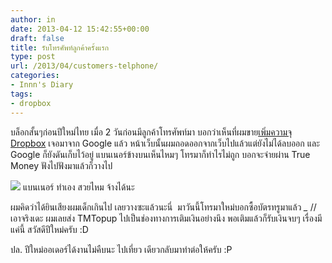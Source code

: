 ```yaml
---
author: in
date: 2013-04-12 15:42:55+00:00
draft: false
title: รับโทรศัพท์ลูกค้าครั้งแรก
type: post
url: /2013/04/customers-telphone/
categories:
- Innn's Diary
tags:
- dropbox
---
```


บล็อกสั้นๆก่อนปีใหม่ไทย เมื่อ 2 วันก่อนมีลูกค้าโทรศัพท์มา บอกว่าเห็นที่ผมขาย[เพิ่มความจุ Dropbox](https://www.cyruszhang.com/%e0%b8%ad%e0%b8%b1%e0%b8%9e-dropbox-2-%e0%b9%84%e0%b8%9b-18/) เจอมาจาก Google แล้ว หน้าเว็บนั้นผมถอดออกจากเว็บไปแล้วแต่ยังไม่ได้ลบออก และ Google ก็ยังดันเก็บไว้อยู่ แบนเนอร์ข้างบนเห็นไหมๆ โทรมาก็ทำไรไม่ถูก บอกจะจ่ายผ่าน True Money ฟังไปฟังมาแล้วก็วางไป

![](http://img.cyruszhang.com/images/133_bannerfinal_iinnn.gif)
แบนเนอร์ ทำเอง สวยไหม จ้างได้นะ

ผมคิดว่าได้ยินเสียงผมเด็กเกินไป เลยวางซะแล้วนะนี่  มาวันนี้โทรมาใหม่บอกซื้อบัตรทรูมาแล้ว *_* //เอาจริงเดะ ผมเลยส่ง TMTopup ไปเป็นช่องทางการเติมเงินอย่างนึง พอเติมแล้วก็รับเงินจบๆ เรื่องมีแค่นี้ สวัสดีปีใหม่ครับ :D

ปล. ปีใหม่ออเดอร์ได้งานไม่คืบนะ ไปเที่ยว เดียวกลับมาทำต่อให้ครับ :P
